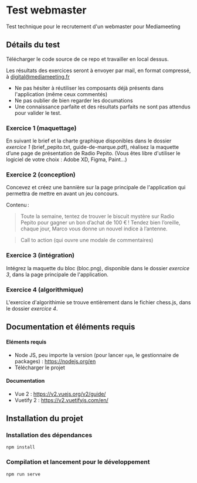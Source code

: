 # Test webmaster
Test technique pour le recrutement d'un webmaster pour Mediameeting

## Détails du test
Télécharger le code source de ce repo et travailler en local dessus.

Les résultats des exercices seront à envoyer par mail, en format compressé, à digital@mediameeting.fr

+ Ne pas hésiter à réutiliser les composants déjà présents dans l'application (même ceux commentés)
+ Ne pas oublier de bien regarder les documations
+ Une connaissance parfaite et des résultats parfaits ne sont pas attendus pour valider le test.

### Exercice 1 (maquettage)
En suivant le brief et la charte graphique disponibles dans le dossier _exercice 1_ (brief_pepito.txt, guide-de-marque.pdf), réalisez la maquette d’une page de présentation de Radio Pepito. (Vous êtes libre d'utiliser le logiciel de votre choix : Adobe XD, Figma, Paint...)
### Exercice 2 (conception)
Concevez et créez une bannière sur la page principale de l'application qui permettra de mettre en avant un jeu concours. 

Contenu :  
>Toute la semaine, tentez de trouver le biscuit mystère sur Radio Pepito pour gagner un bon d’achat de 100 € ! Tendez bien l’oreille, chaque jour, Marco vous donne un nouvel indice à l’antenne.

>Call to action (qui ouvre une modale de commentaires) 
### Exercice 3 (intégration)
Intégrez la maquette du bloc (bloc.png), disponible dans le dossier _exercice 3_, dans la page principale de l'application.

### Exercice 4 (algorithmique)
L'exercice d'algorithimie se trouve entièrement dans le fichier chess.js, dans le dossier _exercice 4_.

## Documentation et éléments requis
#### Eléments requis
- Node JS, peu importe la version (pour lancer `npm`, le gestionnaire de packages) : https://nodejs.org/en
- Télécharger le projet

#### Documentation
- Vue 2 : https://v2.vuejs.org/v2/guide/
- Vuetify 2 : https://v2.vuetifyjs.com/en/

## Installation du projet
### Installation des dépendances
```
npm install
```

### Compilation et lancement pour le développement
```
npm run serve
```
